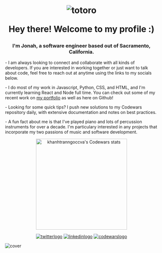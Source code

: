 
<h1 align="center">
  
![totoro](https://user-images.githubusercontent.com/102780010/165196503-71010a9a-b5ad-4de6-8ff9-439fcc4a86c5.gif)
 
   Hey there! Welcome to my profile :)
</h1>
<h3 align="center">I'm Jonah, a software engineer based out of Sacramento, California.</h3>

<p>- I am always looking to connect and collaborate with all kinds of developers. If you are interested in working together or just want to talk about code, feel free to reach out at anytime using the links to my socials below. </p>
<p>- I do most of my work in Javascript, Python, CSS, and HTML, and I'm currently learning React and Node full time. You can check out some of my recent work on <a href="https://devbyjonah.netlify.app">my portfolio</a> as well as here on Github!</p>
<p>- Looking for some quick tips? I push new solutions to my Codewars repository daily, with extensive documentation and notes on best practices.</p>
<p>- A fun fact about me is that I've played piano and lots of percussion instruments for over a decade. I'm particulary interested in any projects that incorporate my two passions of music and software development.</p>

<div align="center">
  <img width="300px" src="https://www.codewars.com/users/devbyjonah/badges/large" alt="khanhtranngoccva's Codewars stats">
 </div>

<div align="center">

[![twitterlogo](https://user-images.githubusercontent.com/102780010/165202150-9b2c8d6c-900f-46b0-a277-c354d125d861.png)][1] [![linkedinlogo](https://user-images.githubusercontent.com/102780010/165202391-819d7e6c-f7cd-4d9a-b1cd-ed125ee28264.png)][2] [![codewarslogo](https://user-images.githubusercontent.com/102780010/165202828-603a5375-491d-4163-b42b-e617259ca71f.png)][3]
  
</div>

[1]: http://www.twitter.com/devbyjonah
[2]: https://www.linkedin.com/in/devbyjonah
[3]: https://www.codewars.com/users/devbyjonah

![cover](https://user-images.githubusercontent.com/102780010/165241581-78a224a2-0a8f-4dfa-98ad-87624361df29.png)

